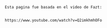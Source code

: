     Esta pagina fue basada en el video de Fazt:


    https://www.youtube.com/watch?v=Q2imkhmhOFo






